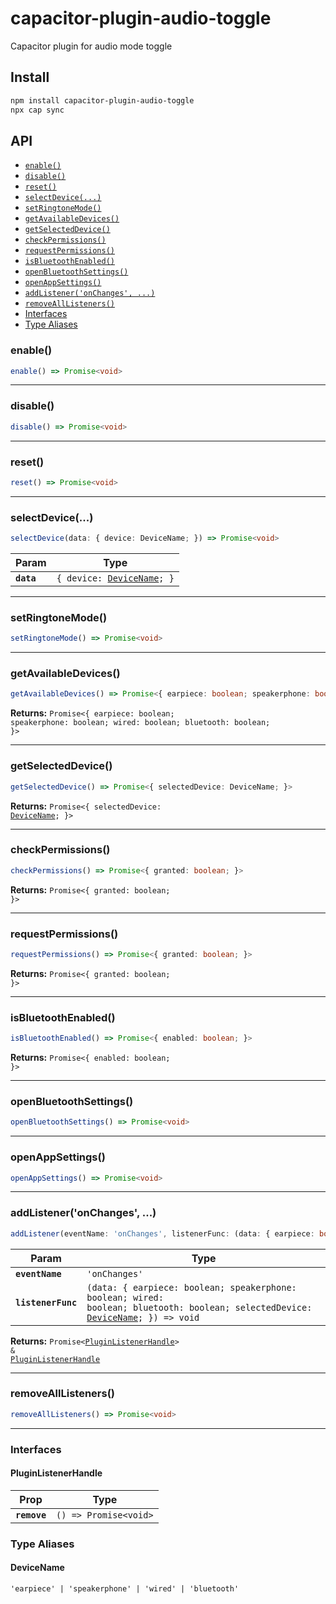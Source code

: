 # capacitor-plugin-audio-toggle

Capacitor plugin for audio mode toggle

## Install

```bash
npm install capacitor-plugin-audio-toggle
npx cap sync
```

## API

<docgen-index>

- [`enable()`](#enable)
- [`disable()`](#disable)
- [`reset()`](#reset)
- [`selectDevice(...)`](#selectdevice)
- [`setRingtoneMode()`](#setringtonemode)
- [`getAvailableDevices()`](#getavailabledevices)
- [`getSelectedDevice()`](#getselecteddevice)
- [`checkPermissions()`](#checkpermissions)
- [`requestPermissions()`](#requestpermissions)
- [`isBluetoothEnabled()`](#isbluetoothenabled)
- [`openBluetoothSettings()`](#openbluetoothsettings)
- [`openAppSettings()`](#openappsettings)
- [`addListener('onChanges', ...)`](#addlisteneronchanges)
- [`removeAllListeners()`](#removealllisteners)
- [Interfaces](#interfaces)
- [Type Aliases](#type-aliases)

</docgen-index>

<docgen-api>
<!--Update the source file JSDoc comments and rerun docgen to update the docs below-->

### enable()

```typescript
enable() => Promise<void>
```

---

### disable()

```typescript
disable() => Promise<void>
```

---

### reset()

```typescript
reset() => Promise<void>
```

---

### selectDevice(...)

```typescript
selectDevice(data: { device: DeviceName; }) => Promise<void>
```

| Param      | Type                                                           |
| ---------- | -------------------------------------------------------------- |
| **`data`** | <code>{ device: <a href="#devicename">DeviceName</a>; }</code> |

---

### setRingtoneMode()

```typescript
setRingtoneMode() => Promise<void>
```

---

### getAvailableDevices()

```typescript
getAvailableDevices() => Promise<{ earpiece: boolean; speakerphone: boolean; wired: boolean; bluetooth: boolean; }>
```

**Returns:** <code>Promise&lt;{ earpiece: boolean; speakerphone: boolean; wired: boolean; bluetooth: boolean; }&gt;</code>

---

### getSelectedDevice()

```typescript
getSelectedDevice() => Promise<{ selectedDevice: DeviceName; }>
```

**Returns:** <code>Promise&lt;{ selectedDevice: <a href="#devicename">DeviceName</a>; }&gt;</code>

---

### checkPermissions()

```typescript
checkPermissions() => Promise<{ granted: boolean; }>
```

**Returns:** <code>Promise&lt;{ granted: boolean; }&gt;</code>

---

### requestPermissions()

```typescript
requestPermissions() => Promise<{ granted: boolean; }>
```

**Returns:** <code>Promise&lt;{ granted: boolean; }&gt;</code>

---

### isBluetoothEnabled()

```typescript
isBluetoothEnabled() => Promise<{ enabled: boolean; }>
```

**Returns:** <code>Promise&lt;{ enabled: boolean; }&gt;</code>

---

### openBluetoothSettings()

```typescript
openBluetoothSettings() => Promise<void>
```

---

### openAppSettings()

```typescript
openAppSettings() => Promise<void>
```

---

### addListener('onChanges', ...)

```typescript
addListener(eventName: 'onChanges', listenerFunc: (data: { earpiece: boolean; speakerphone: boolean; wired: boolean; bluetooth: boolean; selectedDevice: DeviceName; }) => void) => Promise<PluginListenerHandle> & PluginListenerHandle
```

| Param              | Type                                                                                                                                                                    |
| ------------------ | ----------------------------------------------------------------------------------------------------------------------------------------------------------------------- |
| **`eventName`**    | <code>'onChanges'</code>                                                                                                                                                |
| **`listenerFunc`** | <code>(data: { earpiece: boolean; speakerphone: boolean; wired: boolean; bluetooth: boolean; selectedDevice: <a href="#devicename">DeviceName</a>; }) =&gt; void</code> |

**Returns:** <code>Promise&lt;<a href="#pluginlistenerhandle">PluginListenerHandle</a>&gt; & <a href="#pluginlistenerhandle">PluginListenerHandle</a></code>

---

### removeAllListeners()

```typescript
removeAllListeners() => Promise<void>
```

---

### Interfaces

#### PluginListenerHandle

| Prop         | Type                                      |
| ------------ | ----------------------------------------- |
| **`remove`** | <code>() =&gt; Promise&lt;void&gt;</code> |

### Type Aliases

#### DeviceName

<code>'earpiece' | 'speakerphone' | 'wired' | 'bluetooth'</code>

</docgen-api>
